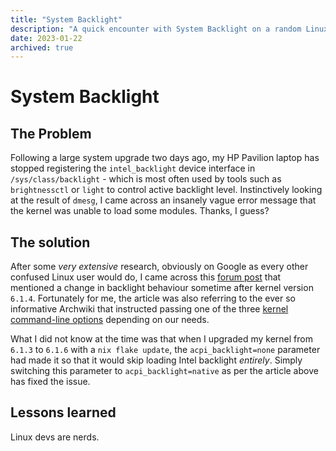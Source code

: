 ```yaml
---
title: "System Backlight"
description: "A quick encounter with System Backlight on a random Linux Kernel update."
date: 2023-01-22
archived: true
---
```


# System Backlight

## The Problem

Following a large system upgrade two days ago, my HP Pavilion laptop has stopped
registering the `intel_backlight` device interface in `/sys/class/backlight` -
which is most often used by tools such as `brightnessctl` or `light` to control
active backlight level. Instinctively looking at the result of `dmesg`, I came
across an insanely vague error message that the kernel was unable to load some
modules. Thanks, I guess?

## The solution

[forum post]: https://www.linuxquestions.org/questions/slackware-14/brightness-keys-not-working-after-updating-to-kernel-version-6-a-4175720728/
[kernel command-line options]: https://wiki.archlinux.org/title/backlight#Kernel_command-line_options

After some _very extensive_ research, obviously on Google as every other
confused Linux user would do, I came across this [forum post] that mentioned a
change in backlight behaviour sometime after kernel version `6.1.4`. Fortunately
for me, the article was also referring to the ever so informative Archwiki that
instructed passing one of the three [kernel command-line options] depending on
our needs.

What I did not know at the time was that when I upgraded my kernel from `6.1.3`
to `6.1.6` with a `nix flake update`, the `acpi_backlight=none` parameter had
made it so that it would skip loading Intel backlight _entirely_. Simply
switching this parameter to `acpi_backlight=native` as per the article above has
fixed the issue.

## Lessons learned

Linux devs are nerds.
